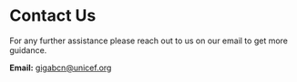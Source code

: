 # Contact Us
For any further assistance please reach out to us on our email to get more guidance.

**Email:** [gigabcn@unicef.org](mailto:gigabcn@unicef.org)
